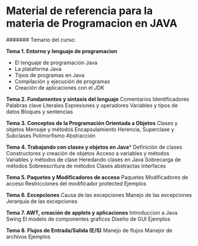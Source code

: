 # Material de referencia para la materia de Programacion en JAVA

####### Temario del curso:

**Tema 1. Entorno y lenguaje de programacion**
- El lenguaje de programación Java
- La plataforma Java
- Tipos de programas en Java
- Compilación y ejecución de programas
- Creación de aplicaciones con el JDK
  
**Tema 2. Fundamentos y sintaxis del lenguaje**
    Comentarios
    Identificadores
    Palabras clave
    Literales
    Expresiones y operadores
    Variables y tipos de datos
    Bloques y sentencias

**Tema 3. Conceptos de la Programación Orientada a Objetos**
    Clases y objetos
    Mensaje y métodos
    Encapsulamiento
    Herencia, Superclase y Subclases
    Polimorfismo
    Abstracción

**Tema 4. Trabajando con clases y objetos en Java***
    Definición de clases
    Constructores y creación de objetos
    Acceso a variables y métodos
    Variables y métodos de clase
    Heredando clases en Java
    Sobrecarga de métodos
    Sobreescritura de métodos
    Clases abstractas
    Interfaces

**Tema 5. Paquetes y Modificadores de acceso**
    Paquetes
    Modificadores de acceso
    Restricciones del modificador protected
    Ejemplos

**Tema 6. Excepciones**
    Causa de las excepciones
    Manejo de las excepciones
    Jerarquía de las excepciones

**Tema 7. AWT, creación de applets y aplicaciones**
    Introduccion a Java Swing
    El modelo de componentes graficos
    Diseño de GUI
    Ejemplos

**Tema 8. Flujos de Entrada/Salida (E/S)**
    Manejo de flujos
    Manejor de archivos
    Ejemplos


